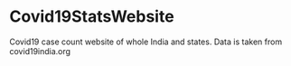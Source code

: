 # Covid19StatsWebsite
Covid19 case count website of whole India and states.
Data is taken from covid19india.org

